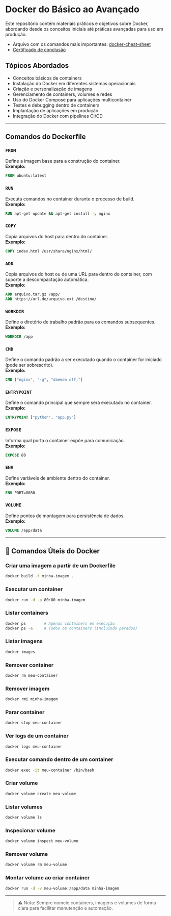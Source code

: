 # Docker do Básico ao Avançado

Este repositório contém materiais práticos e objetivos sobre Docker, abordando desde os conceitos iniciais até práticas avançadas para uso em produção.

* Arquivo com os comandos mais importantes: [docker-cheat-sheet](https://github.com/luisitcho/curso-docker-lacono-2025/blob/main/docker-cheat-sheet.pdf)
* [Certificado de conclusão](https://www.udemy.com/certificate/UC-c1071bbb-0321-4da5-899b-94ab7584a144/)

## Tópicos Abordados
- Conceitos básicos de containers  
- Instalação do Docker em diferentes sistemas operacionais  
- Criação e personalização de imagens  
- Gerenciamento de containers, volumes e redes  
- Uso do Docker Compose para aplicações multicontainer  
- Testes e debugging dentro de containers  
- Implantação de aplicações em produção  
- Integração do Docker com pipelines CI/CD  

---

## Comandos do **Dockerfile**

### `FROM`
Define a imagem base para a construção do container.  
**Exemplo:**
```dockerfile
FROM ubuntu:latest
```

### `RUN`
Executa comandos no container durante o processo de build.  
**Exemplo:**
```dockerfile
RUN apt-get update && apt-get install -y nginx
```

### `COPY`
Copia arquivos do host para dentro do container.  
**Exemplo:**
```dockerfile
COPY index.html /usr/share/nginx/html/
```

### `ADD`
Copia arquivos do host ou de uma URL para dentro do container, com suporte a descompactação automática.  
**Exemplo:**
```dockerfile
ADD arquivo.tar.gz /app/
ADD https://url.do/arquivo.ext /destino/
```

### `WORKDIR`
Define o diretório de trabalho padrão para os comandos subsequentes.  
**Exemplo:**
```dockerfile
WORKDIR /app
```

### `CMD`
Define o comando padrão a ser executado quando o container for iniciado (pode ser sobrescrito).  
**Exemplo:**
```dockerfile
CMD ["nginx", "-g", "daemon off;"]
```

### `ENTRYPOINT`
Define o comando principal que sempre será executado no container.  
**Exemplo:**
```dockerfile
ENTRYPOINT ["python", "app.py"]
```

### `EXPOSE`
Informa qual porta o container expõe para comunicação.  
**Exemplo:**
```dockerfile
EXPOSE 80
```

### `ENV`
Define variáveis de ambiente dentro do container.  
**Exemplo:**
```dockerfile
ENV PORT=8080
```

### `VOLUME`
Define pontos de montagem para persistência de dados.  
**Exemplo:**
```dockerfile
VOLUME /app/data
```

---

## 🔧 Comandos Úteis do Docker

### Criar uma imagem a partir de um Dockerfile
```bash
docker build -t minha-imagem .
```

### Executar um container
```bash
docker run -d -p 80:80 minha-imagem
```

### Listar containers
```bash
docker ps        # Apenas containers em execução
docker ps -a     # Todos os containers (incluindo parados)
```

### Listar imagens
```bash
docker images
```

### Remover container
```bash
docker rm meu-container
```

### Remover imagem
```bash
docker rmi minha-imagem
```

### Parar container
```bash
docker stop meu-container
```

### Ver logs de um container
```bash
docker logs meu-container
```

### Executar comando dentro de um container
```bash
docker exec -it meu-container /bin/bash
```

### Criar volume
```bash
docker volume create meu-volume
```

### Listar volumes
```bash
docker volume ls
```

### Inspecionar volume
```bash
docker volume inspect meu-volume
```

### Remover volume
```bash
docker volume rm meu-volume
```

### Montar volume ao criar container
```bash
docker run -d -v meu-volume:/app/data minha-imagem
```

---

> ⚠️ Nota: Sempre nomeie containers, imagens e volumes de forma clara para facilitar manutenção e automação.
